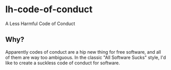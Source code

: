# lh-code-of-conduct
A Less Harmful Code of Conduct

## Why?
Apparently codes of conduct are a hip new thing for free software, and all of them are way too ambiguous. In the classic "All Software Sucks" style, I'd like to create a suckless code of conduct for software.

